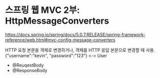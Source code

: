 # 스프링 웹 MVC 2부: HttpMessageConverters

https://docs.spring.io/spring/docs/5.0.7.RELEASE/spring-framework-reference/web.html#mvc-config-message-converters

HTTP 요청 본문을 객체로 변경하거나, 객체를 HTTP 응답 본문으로 변경할 때 사용.
{"username":"kevin", "password":"123"} <-> User

- @ReuqestBody
- @ResponseBody
